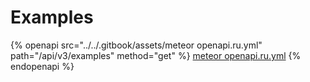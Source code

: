 # Examples

{% openapi src="../../.gitbook/assets/meteor openapi.ru.yml" path="/api/v3/examples" method="get" %}
[meteor openapi.ru.yml](<../../.gitbook/assets/meteor openapi.ru.yml>)
{% endopenapi %}
